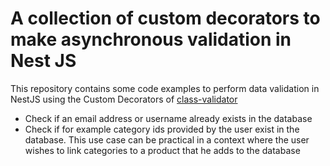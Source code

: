 # A collection of custom decorators to make asynchronous validation in Nest JS

This repository contains some code examples to perform data validation in NestJS using the Custom Decorators of [class-validator](https://github.com/typestack/class-validator)

- Check if an email address or username already exists in the database
- Check if for example category ids provided by the user exist in the database. This use case can be practical in a context where the user wishes to link categories to a product that he adds to the database
 
